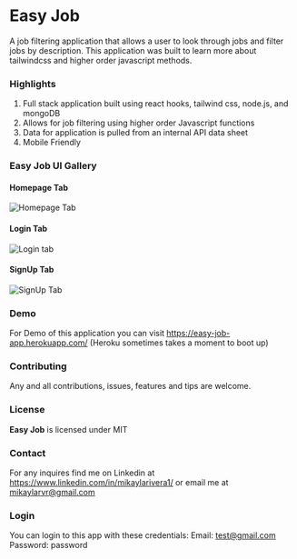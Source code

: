 # Easy Job
A job filtering application that allows a user to look through jobs and filter jobs by description. This application was built to learn more about tailwindcss and higher order javascript methods. 

### Highlights
1. Full stack application built using react hooks, tailwind css, node.js, and mongoDB 
2. Allows for job filtering using higher order Javascript functions 
3. Data for application is pulled from an internal API data sheet
4. Mobile Friendly

### Easy Job UI Gallery
#### Homepage Tab
![Homepage Tab](https://i.postimg.cc/qv301NBM/screencapture-easy-job-app-herokuapp-2020-10-07-13-20-51.png)

#### Login Tab
![Login tab](https://i.postimg.cc/NfVB86cz/screencapture-easy-job-app-herokuapp-login-2020-10-07-13-21-05.png)

#### SignUp Tab
![SignUp Tab](https://i.postimg.cc/kXD7tjkS/screencapture-easy-job-app-herokuapp-register-2020-10-07-13-21-18.png)

### Demo
For Demo of this application you can visit https://easy-job-app.herokuapp.com/ (Heroku sometimes takes a moment to boot up)

### Contributing
Any and all contributions, issues, features and tips are welcome.

### License
**Easy Job** is licensed under MIT

### Contact

For any inquires find me on Linkedin at https://www.linkedin.com/in/mikaylarivera1/ or email me at mikaylarvr@gmail.com

### Login

You can login to this app with these credentials:
Email: test@gmail.com
Password: password 
